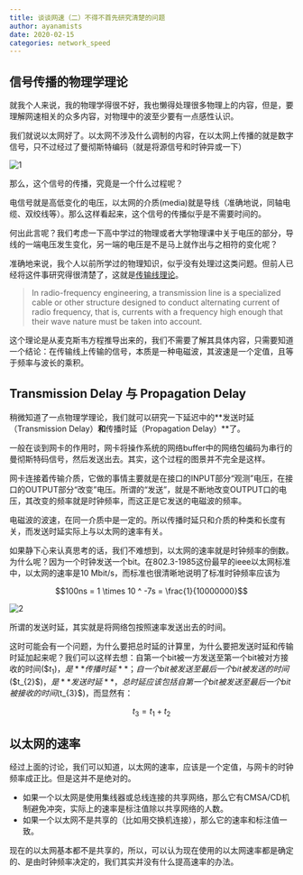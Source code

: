 ```yaml
---
title: 谈谈网速（二）不得不首先研究清楚的问题
author: ayanamists
date: 2020-02-15
categories: network_speed
---
```


## 信号传播的物理学理论

就我个人来说，我的物理学得很不好，我也懒得处理很多物理上的内容，但是，要理解网速相关的众多内容，对物理中的波至少要有一点感性认识。

我们就说以太网好了。以太网不涉及什么调制的内容，在以太网上传播的就是数字信号，只不过经过了曼彻斯特编码（就是将源信号和时钟异或一下）

![1](https://pic.downk.cc/item/5e48162d48b86553ee92ff32.png)

那么，这个信号的传播，究竟是一个什么过程呢？

电信号就是高低变化的电压，以太网的介质(media)就是导线（准确地说，同轴电缆、双绞线等）。那么这样看起来，这个信号的传播似乎是不需要时间的。

何出此言呢？我们考虑一下高中学过的物理或者大学物理课中关于电压的部分，导线的一端电压发生变化，另一端的电压是不是马上就作出与之相符的变化呢？

准确地来说，我个人以前所学过的物理知识，似乎没有处理过这类问题。但前人已经将这件事研究得很清楚了，这就是[传输线理论](https://en.wikipedia.org/wiki/Transmission_line)。

> In radio-frequency engineering, a transmission line is a specialized cable or other structure designed to conduct alternating current of radio frequency, that is, currents with a frequency high enough that their wave nature must be taken into account.

这个理论是从麦克斯韦方程推导出来的，我们不需要了解其具体内容，只需要知道一个结论：在传输线上传输的信号，本质是一种电磁波，其波速是一个定值，且等于频率与波长的乘积。

## Transmission Delay 与 Propagation Delay

稍微知道了一点物理学理论，我们就可以研究一下延迟中的**发送时延（Transmission Delay）**和**传播时延（Propagation Delay）**了。

一般在谈到网卡的作用时，网卡将操作系统的网络buffer中的网络包编码为串行的曼彻斯特码信号，然后发送出去。其实，这个过程的图景并不完全是这样。

网卡连接着传输介质，它做的事情主要就是在接口的INPUT部分“观测”电压，在接口的OUTPUT部分“改变”电压。所谓的“发送”，就是不断地改变OUTPUT口的电压，其改变的频率就是时钟频率，而这正是它发送的电磁波的频率。

电磁波的波速，在同一介质中是一定的。所以传播时延只和介质的种类和长度有关，而发送时延实际上与以太网的速率有关。

如果静下心来认真思考的话，我们不难想到，以太网的速率就是时钟频率的倒数。为什么呢？因为一个时钟发送一个bit。在802.3-1985这份最早的ieee以太网标准中，以太网的速率是10 Mbit/s，而标准也很清晰地说明了标准时钟频率应该为

$$100ns = 1 \times 10 ^ -7s = \frac{1}{10000000}$$

![2](https://pic.downk.cc/item/5e489e5448b86553eebc3896.png)

所谓的发送时延，其实就是将网络包按照速率发送出去的时间。

这时可能会有一个问题，为什么要把总时延的计算里，为什么要把发送时延和传输时延加起来呢？我们可以这样去想：自第一个bit被一方发送至第一个bit被对方接收的时间(\$$t_{1}$$)，是**传播时延**；自一个bit被发送至最后一个bit被发送的时间(\$$t_{2}$$)，是**发送时延**，总时延应该包括自第一个bit被发送至最后一个bit被接收的时间($t_{3}$)，而显然有：

$$t_{3} = t_{1} + t_{2}$$

## 以太网的速率

经过上面的讨论，我们可以知道，以太网的速率，应该是一个定值，与网卡的时钟频率成正比。但是这并不是绝对的。

+ 如果一个以太网是使用集线器或总线连接的共享网络，那么它有CMSA/CD机制避免冲突，实际上的速率是标注值除以共享网络的人数。
+ 如果一个以太网不是共享的（比如用交换机连接），那么它的速率和标注值一致。

现在的以太网基本都不是共享的，所以，可以认为现在使用的以太网速率都是确定的、是由时钟频率决定的，我们其实并没有什么提高速率的办法。
